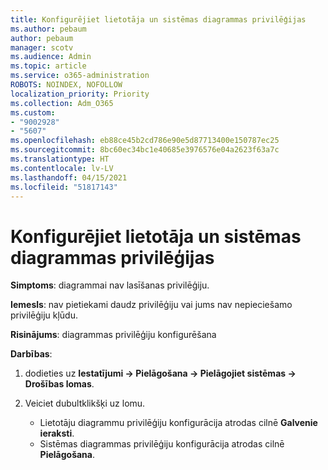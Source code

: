 ```yaml
---
title: Konfigurējiet lietotāja un sistēmas diagrammas privilēģijas
ms.author: pebaum
author: pebaum
manager: scotv
ms.audience: Admin
ms.topic: article
ms.service: o365-administration
ROBOTS: NOINDEX, NOFOLLOW
localization_priority: Priority
ms.collection: Adm_O365
ms.custom:
- "9002928"
- "5607"
ms.openlocfilehash: eb88ce45b2cd786e90e5d87713400e150787ec25
ms.sourcegitcommit: 8bc60ec34bc1e40685e3976576e04a2623f63a7c
ms.translationtype: HT
ms.contentlocale: lv-LV
ms.lasthandoff: 04/15/2021
ms.locfileid: "51817143"
---
```

# <a name="configure-privilege-for-user-and-system-chart"></a>Konfigurējiet lietotāja un sistēmas diagrammas privilēģijas

**Simptoms**: diagrammai nav lasīšanas privilēģiju.

**Iemesls**: nav pietiekami daudz privilēģiju vai jums nav nepieciešamo privilēģiju kļūdu.

**Risinājums**: diagrammas privilēģiju konfigurēšana

**Darbības**:

1. dodieties uz **Iestatījumi -> Pielāgošana -> Pielāgojiet sistēmas -> Drošības lomas**.

2. Veiciet dubultklikšķi uz lomu.

    - Lietotāju diagrammu privilēģiju konfigurācija atrodas cilnē **Galvenie ieraksti**.
    - Sistēmas diagrammas privilēģiju konfigurācija atrodas cilnē **Pielāgošana**.
